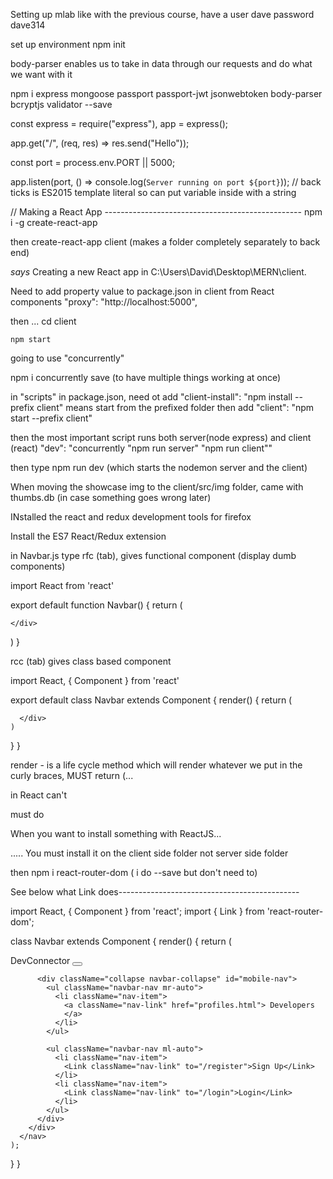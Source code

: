 Setting up mlab like with the previous course, have a user dave password dave314

set up environment
npm init

body-parser enables us to take in data through our requests and do what we want with it

npm i express mongoose passport passport-jwt jsonwebtoken body-parser bcryptjs validator --save

const express = require("express"),
app = express();

app.get("/", (req, res) => res.send("Hello"));

const port = process.env.PORT || 5000;

app.listen(port, () => console.log(`Server running on port ${port}`));
// back ticks is ES2015 template literal so can put variable inside with a string


// Making a React App -------------------------------------------------
npm i -g  create-react-app

then
create-react-app client (makes a folder completely separately to back end)

*says* Creating a new React app in C:\Users\David\Desktop\MERN\client.

Need to add property value to package.json in client from React components
"proxy": "http://localhost:5000",

then ...
    cd client

    npm start

going to use "concurrently"

npm i concurrently save (to have multiple things working at once)

in "scripts" in package.json, need ot add
    "client-install": "npm install --prefix client"
means start from the prefixed folder
then add
    "client": "npm start --prefix client"

then the most important script runs both server(node express) and client (react)
    "dev": "concurrently \"npm run server\" \"npm run client\""

then type
    npm run dev
(which starts the nodemon server and the client)


When moving the showcase img to the client/src/img folder, came with thumbs.db (in case something goes wrong later)


INstalled the react and redux development tools for firefox

Install the ES7 React/Redux extension

in Navbar.js type rfc (tab), gives functional component (display dumb components)

import React from 'react'

export default function Navbar() {
  return (
    <div>
      
    </div>
  )
}


rcc (tab) gives class based component

import React, { Component } from 'react'

export default class Navbar extends Component {
  render() {
    return (
      <div>
        
      </div>
    )
  }
}

render - is a life cycle method which will render whatever we put in the curly braces,
MUST return (...

in React can't <div class=....> must do <div className=.....>


When you want to install something with ReactJS...

..... You must install it on the client side folder not server side folder

then 
      npm i react-router-dom ( i do --save but don't need to)

See below what Link does---------------------------------------------

import React, { Component } from 'react';
import { Link } from 'react-router-dom';

class Navbar extends Component {
  render() {
    return (
        <nav className="navbar navbar-expand-sm navbar-dark bg-dark mb-4">
        <div className="container">
          <Link className="navbar-brand" to="/">DevConnector</Link>
          <button className="navbar-toggler" type="button" data-toggle="collapse" data-target="#mobile-nav">
            <span className="navbar-toggler-icon"></span>
          </button>
    
          <div className="collapse navbar-collapse" id="mobile-nav">
            <ul className="navbar-nav mr-auto">
              <li className="nav-item">
                <a className="nav-link" href="profiles.html"> Developers
                </a>
              </li>
            </ul>
    
            <ul className="navbar-nav ml-auto">
              <li className="nav-item">
                <Link className="nav-link" to="/register">Sign Up</Link>
              </li>
              <li className="nav-item">
                <Link className="nav-link" to="/login">Login</Link>
              </li>
            </ul>
          </div>
        </div>
      </nav>
    );
  }
}
